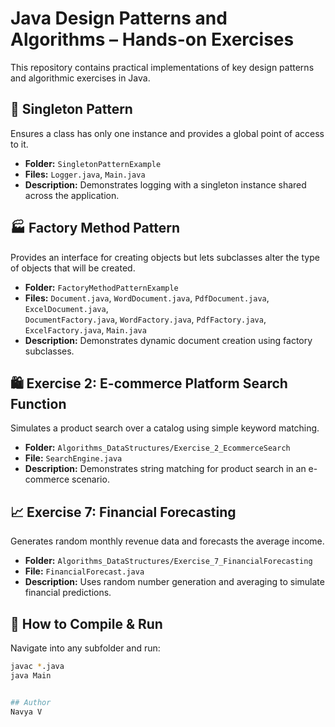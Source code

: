 # Java Design Patterns and Algorithms – Hands-on Exercises

This repository contains practical implementations of key design patterns and algorithmic exercises in Java.

## 🔁 Singleton Pattern
Ensures a class has only one instance and provides a global point of access to it.

- **Folder:** `SingletonPatternExample`
- **Files:** `Logger.java`, `Main.java`
- **Description:** Demonstrates logging with a singleton instance shared across the application.

## 🏭 Factory Method Pattern
Provides an interface for creating objects but lets subclasses alter the type of objects that will be created.

- **Folder:** `FactoryMethodPatternExample`
- **Files:** `Document.java`, `WordDocument.java`, `PdfDocument.java`, `ExcelDocument.java`,  
  `DocumentFactory.java`, `WordFactory.java`, `PdfFactory.java`, `ExcelFactory.java`, `Main.java`
- **Description:** Demonstrates dynamic document creation using factory subclasses.

## 🛍️ Exercise 2: E-commerce Platform Search Function
Simulates a product search over a catalog using simple keyword matching.

- **Folder:** `Algorithms_DataStructures/Exercise_2_EcommerceSearch`
- **File:** `SearchEngine.java`
- **Description:** Demonstrates string matching for product search in an e-commerce scenario.

## 📈 Exercise 7: Financial Forecasting
Generates random monthly revenue data and forecasts the average income.

- **Folder:** `Algorithms_DataStructures/Exercise_7_FinancialForecasting`
- **File:** `FinancialForecast.java`
- **Description:** Uses random number generation and averaging to simulate financial predictions.

## 🧪 How to Compile & Run

Navigate into any subfolder and run:

```bash
javac *.java
java Main


## Author
Navya V
